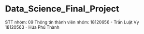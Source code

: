 # Data_Science_Final_Project
STT nhóm: 09
Thông tin thành viên nhóm:
18120656 - Trần Luật Vy
18120563 - Hứa Phú Thành
